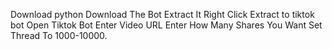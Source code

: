 Download python 
Download The Bot
Extract It Right Click 
Extract to tiktok bot
Open Tiktok Bot
Enter Video URL
Enter How Many Shares You Want
Set Thread To 1000-10000.
